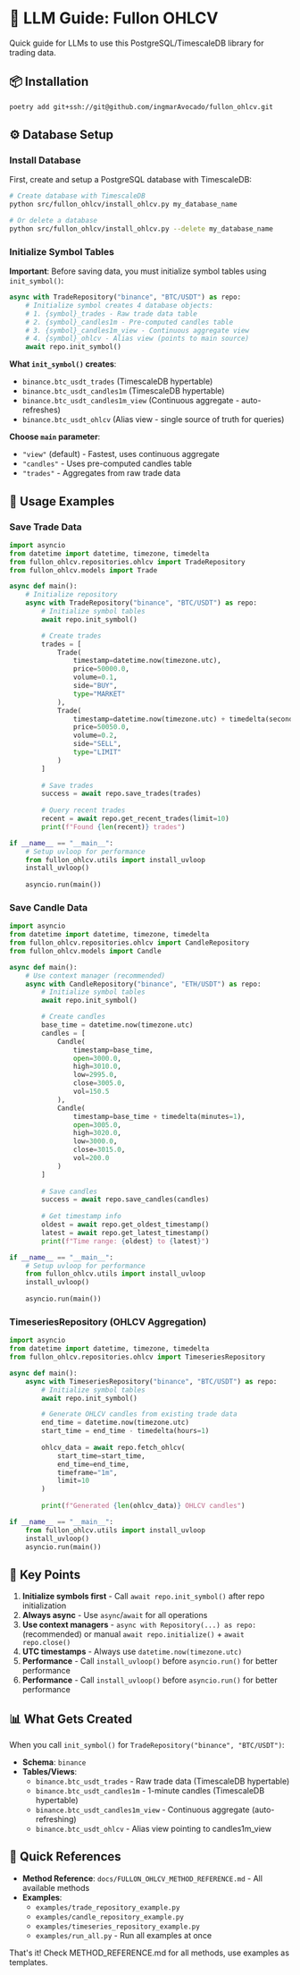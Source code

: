 # 🤖 LLM Guide: Fullon OHLCV

Quick guide for LLMs to use this PostgreSQL/TimescaleDB library for trading data.

## 📦 Installation

```bash
poetry add git+ssh://git@github.com/ingmarAvocado/fullon_ohlcv.git
```

## ⚙️ Database Setup

### Install Database
First, create and setup a PostgreSQL database with TimescaleDB:

```bash
# Create database with TimescaleDB
python src/fullon_ohlcv/install_ohlcv.py my_database_name

# Or delete a database
python src/fullon_ohlcv/install_ohlcv.py --delete my_database_name
```

### Initialize Symbol Tables
**Important**: Before saving data, you must initialize symbol tables using `init_symbol()`:

```python
async with TradeRepository("binance", "BTC/USDT") as repo:
    # Initialize symbol creates 4 database objects:
    # 1. {symbol}_trades - Raw trade data table
    # 2. {symbol}_candles1m - Pre-computed candles table
    # 3. {symbol}_candles1m_view - Continuous aggregate view
    # 4. {symbol}_ohlcv - Alias view (points to main source)
    await repo.init_symbol()
```

**What `init_symbol()` creates**:
- `binance.btc_usdt_trades` (TimescaleDB hypertable)
- `binance.btc_usdt_candles1m` (TimescaleDB hypertable)
- `binance.btc_usdt_candles1m_view` (Continuous aggregate - auto-refreshes)
- `binance.btc_usdt_ohlcv` (Alias view - single source of truth for queries)

**Choose `main` parameter**:
- `"view"` (default) - Fastest, uses continuous aggregate
- `"candles"` - Uses pre-computed candles table
- `"trades"` - Aggregates from raw trade data

## 🎯 Usage Examples

### Save Trade Data

```python
import asyncio
from datetime import datetime, timezone, timedelta
from fullon_ohlcv.repositories.ohlcv import TradeRepository
from fullon_ohlcv.models import Trade

async def main():
    # Initialize repository
    async with TradeRepository("binance", "BTC/USDT") as repo:
        # Initialize symbol tables
        await repo.init_symbol()

        # Create trades
        trades = [
            Trade(
                timestamp=datetime.now(timezone.utc),
                price=50000.0,
                volume=0.1,
                side="BUY",
                type="MARKET"
            ),
            Trade(
                timestamp=datetime.now(timezone.utc) + timedelta(seconds=1),
                price=50050.0,
                volume=0.2,
                side="SELL",
                type="LIMIT"
            )
        ]
        
        # Save trades
        success = await repo.save_trades(trades)
        
        # Query recent trades
        recent = await repo.get_recent_trades(limit=10)
        print(f"Found {len(recent)} trades")

if __name__ == "__main__":
    # Setup uvloop for performance
    from fullon_ohlcv.utils import install_uvloop
    install_uvloop()
    
    asyncio.run(main())
```

### Save Candle Data

```python
import asyncio
from datetime import datetime, timezone, timedelta
from fullon_ohlcv.repositories.ohlcv import CandleRepository
from fullon_ohlcv.models import Candle

async def main():
    # Use context manager (recommended)
    async with CandleRepository("binance", "ETH/USDT") as repo:
        # Initialize symbol tables
        await repo.init_symbol()

        # Create candles
        base_time = datetime.now(timezone.utc)
        candles = [
            Candle(
                timestamp=base_time,
                open=3000.0,
                high=3010.0,
                low=2995.0,
                close=3005.0,
                vol=150.5
            ),
            Candle(
                timestamp=base_time + timedelta(minutes=1),
                open=3005.0,
                high=3020.0,
                low=3000.0,
                close=3015.0,
                vol=200.0
            )
        ]
        
        # Save candles
        success = await repo.save_candles(candles)
        
        # Get timestamp info
        oldest = await repo.get_oldest_timestamp()
        latest = await repo.get_latest_timestamp()
        print(f"Time range: {oldest} to {latest}")

if __name__ == "__main__":
    # Setup uvloop for performance
    from fullon_ohlcv.utils import install_uvloop
    install_uvloop()
    
    asyncio.run(main())
```

### TimeseriesRepository (OHLCV Aggregation)

```python
import asyncio
from datetime import datetime, timezone, timedelta
from fullon_ohlcv.repositories.ohlcv import TimeseriesRepository

async def main():
    async with TimeseriesRepository("binance", "BTC/USDT") as repo:
        # Initialize symbol tables
        await repo.init_symbol()

        # Generate OHLCV candles from existing trade data
        end_time = datetime.now(timezone.utc)
        start_time = end_time - timedelta(hours=1)
        
        ohlcv_data = await repo.fetch_ohlcv(
            start_time=start_time,
            end_time=end_time,
            timeframe="1m",
            limit=10
        )
        
        print(f"Generated {len(ohlcv_data)} OHLCV candles")

if __name__ == "__main__":
    from fullon_ohlcv.utils import install_uvloop
    install_uvloop()
    asyncio.run(main())
```

## 🔑 Key Points

1. **Initialize symbols first** - Call `await repo.init_symbol()` after repo initialization
2. **Always async** - Use `async`/`await` for all operations
3. **Use context managers** - `async with Repository(...) as repo:` (recommended) or manual `await repo.initialize()` + `await repo.close()`
4. **UTC timestamps** - Always use `datetime.now(timezone.utc)`
5. **Performance** - Call `install_uvloop()` before `asyncio.run()` for better performance
6. **Performance** - Call `install_uvloop()` before `asyncio.run()` for better performance

## 📊 What Gets Created

When you call `init_symbol()` for `TradeRepository("binance", "BTC/USDT")`:
- **Schema**: `binance`
- **Tables/Views**:
  - `binance.btc_usdt_trades` - Raw trade data (TimescaleDB hypertable)
  - `binance.btc_usdt_candles1m` - 1-minute candles (TimescaleDB hypertable)
  - `binance.btc_usdt_candles1m_view` - Continuous aggregate (auto-refreshing)
  - `binance.btc_usdt_ohlcv` - Alias view pointing to candles1m_view

## 🔗 Quick References

- **Method Reference**: `docs/FULLON_OHLCV_METHOD_REFERENCE.md` - All available methods
- **Examples**:
  - `examples/trade_repository_example.py`
  - `examples/candle_repository_example.py`
  - `examples/timeseries_repository_example.py`
  - `examples/run_all.py` - Run all examples at once

That's it! Check METHOD_REFERENCE.md for all methods, use examples as templates.